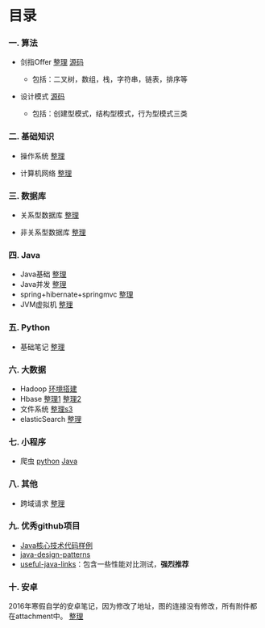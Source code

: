 # 目录

### 一. 算法
* 剑指Offer [整理](https://github.com/computerwan/awesome-note/tree/master/algorithm/%E5%89%91%E6%8C%87offer) [源码](https://github.com/computerwan/awesome-note/tree/master/little%20program/collection4J/src/main/java/dataStructres)
	* 包括：二叉树，数组，栈，字符串，链表，排序等

* 设计模式 [源码](https://github.com/computerwan/awesome-note/tree/master/little%20program/collection4J/src/main/java/designPatterns)
	* 包括：创建型模式，结构型模式，行为型模式三类


### 二. 基础知识

* 操作系统
[整理](https://github.com/computerwan/awesome-note/blob/master/basic/%E6%93%8D%E4%BD%9C%E7%B3%BB%E7%BB%9F.md)

* 计算机网络 [整理](https://github.com/computerwan/awesome-note/blob/master/basic/%E8%AE%A1%E7%AE%97%E6%9C%BA%E7%BD%91%E7%BB%9C.md)


### 三. 数据库

* 关系型数据库 [整理](https://github.com/computerwan/awesome-note/blob/master/basic/%E6%95%B0%E6%8D%AE%E5%BA%93%E6%95%B4%E7%90%86.md)

* 非关系型数据库 [整理](https://github.com/computerwan/awesome-note/blob/master/big%20data/no%20sql.md)

### 四. Java

* Java基础 [整理](https://github.com/computerwan/awesome-note/blob/master/Java/Java%E5%9F%BA%E7%A1%80%E6%95%B4%E7%90%86.md)
* Java并发 [整理](https://github.com/computerwan/awesome-note/blob/master/Java/Java%E5%B9%B6%E5%8F%91%E7%BC%96%E7%A8%8B.md)
* spring+hibernate+springmvc [整理](https://github.com/computerwan/awesome-note/blob/master/Java/Java%E6%A1%86%E6%9E%B6%E6%95%B4%E7%90%86.md)
* JVM虚拟机 [整理](https://github.com/computerwan/awesome-note/blob/master/Java/Java%E8%99%9A%E6%8B%9F%E6%9C%BA(JVM).md)

### 五. Python
* 基础笔记 [整理](https://github.com/computerwan/awesome-note/blob/master/Python)

### 六. 大数据
* Hadoop [环境搭建](https://github.com/computerwan/awesome-note/blob/master/big%20data/hadoop%E7%8E%AF%E5%A2%83%E6%90%AD%E5%BB%BA.md)  
* Hbase [整理1](https://github.com/computerwan/awesome-note/blob/master/big%20data/hbase.md)  [整理2](https://github.com/computerwan/awesome-note/tree/master/big%20data/HBase)
* 文件系统 [整理](https://github.com/computerwan/awesome-note/blob/master/big%20data/File%20System.md)[s3](https://github.com/computerwan/awesome-note/blob/master/big%20data/AWS%20S3.md)
* elasticSearch [整理](https://github.com/computerwan/awesome-note/blob/master/big%20data/ElasticSearch.md)

### 七. 小程序
* 爬虫 [python](https://github.com/computerwan/awesome-note/tree/master/spider) [Java](https://github.com/computerwan/awesome-note/tree/master/little%20program/spider)

### 八. 其他
* 跨域请求 [整理](https://github.com/computerwan/awesome-note/blob/master/basic/%E8%B7%A8%E5%9F%9F%E8%AF%B7%E6%B1%82.md)

### 九. 优秀github项目
* [Java核心技术代码样例](https://github.com/JeffLi1993/java-core-learning-example)
* [java-design-patterns](https://github.com/iluwatar/java-design-patterns)
* [useful-java-links](https://github.com/Vedenin/useful-java-links)：包含一些性能对比测试，**强烈推荐**

### 十. 安卓
2016年寒假自学的安卓笔记，因为修改了地址，图的连接没有修改，所有附件都在attachment中。
[整理](https://github.com/computerwan/awesome-note/tree/master/Android)
